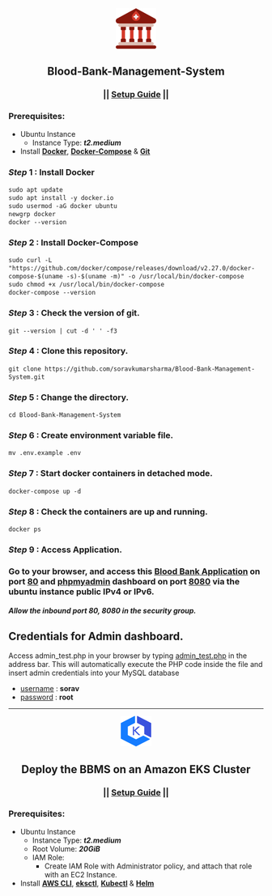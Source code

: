 <div align="center">
  <img src="./Blood_Bank/images/favicon.png" alt="logo" width="80" height="80">
  <h2>Blood-Bank-Management-System</h2>
  <h3>|| <ins>Setup Guide</ins> ||</h3>
</div>

### Prerequisites:
- Ubuntu Instance
  - Instance Type: ***t2.medium***
- Install <ins>**Docker**</ins>, <ins>**Docker-Compose**</ins> & <ins>**Git**</ins>

### ***Step*** 1 : Install Docker
```
sudo apt update
sudo apt install -y docker.io
sudo usermod -aG docker ubuntu
newgrp docker
docker --version
```

### ***Step*** 2 : Install Docker-Compose
```
sudo curl -L "https://github.com/docker/compose/releases/download/v2.27.0/docker-compose-$(uname -s)-$(uname -m)" -o /usr/local/bin/docker-compose
sudo chmod +x /usr/local/bin/docker-compose
docker-compose --version
```

### ***Step*** 3 : Check the version of git.
```
git --version | cut -d ' ' -f3
```

### ***Step*** 4 : Clone this repository.
```
git clone https://github.com/soravkumarsharma/Blood-Bank-Management-System.git
```

### ***Step*** 5 : Change the directory.
```
cd Blood-Bank-Management-System
```

### ***Step*** 6 : Create environment variable file.
```
mv .env.example .env
```
### ***Step*** 7 : Start docker containers in detached mode.
```
docker-compose up -d
```

### ***Step*** 8 : Check the containers are up and running.
```
docker ps
```

### ***Step*** 9 : Access Application.
### Go to your browser, and access this <ins>**Blood Bank Application**</ins> on port <ins>**80**</ins> and <ins>**phpmyadmin**</ins> dashboard on port <ins>**8080**</ins> via the ubuntu instance public IPv4 or IPv6.

#### ***Allow the inbound port 80, 8080 in the security group.***

## Credentials for Admin dashboard.
Access admin_test.php in your browser by typing [admin_test.php](http://localhost:80/admin_test.php) in the address bar. This will automatically execute the PHP code inside the file and insert admin credentials into your MySQL database

- <ins>username</ins> : **sorav**
- <ins>password</ins> : **root**

<hr />

<div align="center">
  <img src="./Blood_Bank/images/eks.png" alt="logo" width="60" height="60">
  <h2>Deploy the BBMS on an Amazon EKS Cluster</h2>
  <h3>|| <ins>Setup Guide</ins> ||</h3>
</div>

### Prerequisites:
- Ubuntu Instance
  - Instance Type: ***t2.medium***
  - Root Volume: ***20GiB***
  - IAM Role:
    - Create IAM Role with Administrator policy, and attach that role with an EC2 Instance.
- Install <ins>**AWS CLI**</ins>, <ins>**eksctl**</ins>, <ins>**Kubectl**</ins> & <ins>**Helm**</ins>


